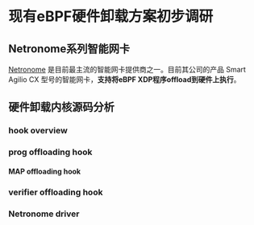 # 现有eBPF硬件卸载方案初步调研

## Netronome系列智能网卡

[Netronome](https://www.netronome.com/) 是目前最主流的智能网卡提供商之一。目前其公司的产品 Smart Agilio CX 型号的智能网卡，**支持将eBPF XDP程序offload到硬件上执行**。

## 硬件卸载内核源码分析

### hook overview 

### prog offloading hook

#### MAP offloading hook

### verifier offloading hook 

### Netronome driver 



